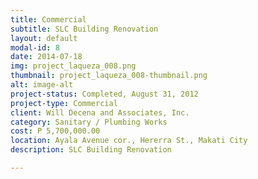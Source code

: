 ```yaml
---
title: Commercial
subtitle: SLC Building Renovation
layout: default
modal-id: 8
date: 2014-07-18
img: project_laqueza_008.png
thumbnail: project_laqueza_008-thumbnail.png
alt: image-alt
project-status: Completed, August 31, 2012
project-type: Commercial
client: Will Decena and Associates, Inc.
category: Sanitary / Plumbing Works 
cost: P 5,700,000.00
location: Ayala Avenue cor., Hererra St., Makati City
description: SLC Building Renovation

---
```


